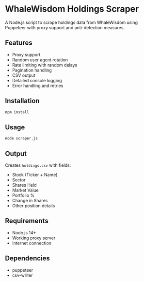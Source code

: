 # WhaleWisdom Holdings Scraper

A Node.js script to scrape holdings data from WhaleWisdom using Puppeteer with proxy support and anti-detection measures.

## Features
- Proxy support
- Random user agent rotation
- Rate limiting with random delays
- Pagination handling
- CSV output
- Detailed console logging
- Error handling and retries

## Installation
```bash
npm install
```

## Usage
```bash
node scraper.js
```

## Output
Creates `holdings.csv` with fields:
- Stock (Ticker + Name)
- Sector
- Shares Held
- Market Value
- Portfolio %
- Change in Shares
- Other position details

## Requirements
- Node.js 14+
- Working proxy server
- Internet connection

## Dependencies
- puppeteer
- csv-writer
